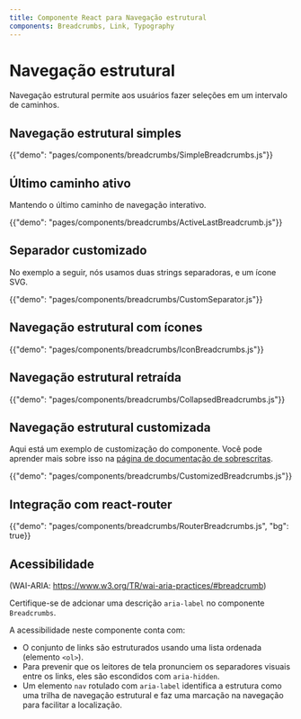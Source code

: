 ```yaml
---
title: Componente React para Navegação estrutural
components: Breadcrumbs, Link, Typography
---
```


# Navegação estrutural

<p class="description">Navegação estrutural permite aos usuários fazer seleções em um intervalo de caminhos.</p>

## Navegação estrutural simples

{{"demo": "pages/components/breadcrumbs/SimpleBreadcrumbs.js"}}

## Último caminho ativo

Mantendo o último caminho de navegação interativo.

{{"demo": "pages/components/breadcrumbs/ActiveLastBreadcrumb.js"}}

## Separador customizado

No exemplo a seguir, nós usamos duas strings separadoras, e um ícone SVG.

{{"demo": "pages/components/breadcrumbs/CustomSeparator.js"}}

## Navegação estrutural com ícones

{{"demo": "pages/components/breadcrumbs/IconBreadcrumbs.js"}}

## Navegação estrutural retraída

{{"demo": "pages/components/breadcrumbs/CollapsedBreadcrumbs.js"}}

## Navegação estrutural customizada

Aqui está um exemplo de customização do componente. Você pode aprender mais sobre isso na [página de documentação de sobrescritas](/customization/components/).

{{"demo": "pages/components/breadcrumbs/CustomizedBreadcrumbs.js"}}

## Integração com react-router

{{"demo": "pages/components/breadcrumbs/RouterBreadcrumbs.js", "bg": true}}

## Acessibilidade

(WAI-ARIA: https://www.w3.org/TR/wai-aria-practices/#breadcrumb)

Certifique-se de adcionar uma descrição `aria-label` no componente `Breadcrumbs`.

A acessibilidade neste componente conta com:

- O conjunto de links são estruturados usando uma lista ordenada (elemento `<ol>`).
- Para prevenir que os leitores de tela pronunciem os separadores visuais entre os links, eles são escondidos com `aria-hidden`.
- Um elemento `nav` rotulado com `aria-label` identifica a estrutura como uma trilha de navegação estrutural e faz uma marcação na navegação para facilitar a localização.